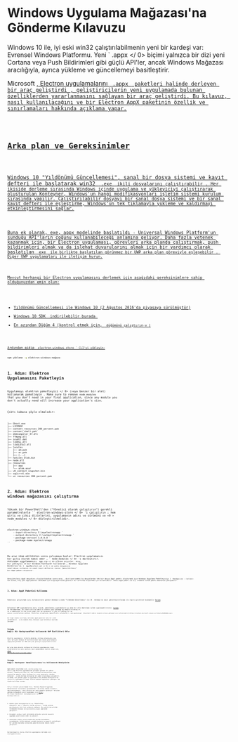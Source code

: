 # Windows Uygulama Mağazası'na Gönderme Kılavuzu

Windows 10 ile, iyi eski win32 çalıştırılabilmenin yeni bir kardeşi var: Evrensel Windows Platformu. Yeni ` .appx </ 0> biçimi yalnızca bir dizi yeni
Cortana veya Push Bildirimleri gibi güçlü API'ler, ancak Windows Mağazası aracılığıyla, ayrıca yükleme ve güncellemeyi basitleştirir.</p>

<p>Microsoft <a href="https://github.com/catalystcode/electron-windows-store">, Electron uygulamalarını <code> .appx </ 1> paketleri halinde derleyen bir araç geliştirdi </ 0>, geliştiricilerin yeni uygulamada bulunan özelliklerden yararlanmasını sağlayan bir araç geliştirdi. Bu kılavuz, nasıl kullanılacağını ve bir Electron AppX paketinin özellik ve sınırlamaları hakkında açıklama yapar.</p>

<h2>Arka plan ve Gereksinimler</h2>

<p>Windows 10 "Yıldönümü Güncellemesi", sanal bir dosya sistemi ve kayıt defteri ile başlatarak win32 <code> .exe </ 0> ikili dosyalarını çalıştırabilir . Her ikiside derleme sırasında Windows içinde uygulama ve yükleyiciyi çalıştırarak oluşturulan Konteyner, Windows'un hangi modifikasyonları işletim sistemi kurulum sırasında yapılır. Çalıştırılabilir dosyayı bir sanal dosya sistemi ve bir sanal kayıt defteri ile eşleştirme, Windows'un tek tıklamayla yükleme ve kaldırmayı etkinleştirmesini sağlar.</p>

<p>Buna ek olarak, exe, appx modelinde başlatıldı - Universal Windows Platform'un sunduğu API'ların çoğunu kullanabileceği anlamına geliyor. Daha fazla yetenek kazanmak için, bir Electron uygulaması, görevleri arka planda çalıştırmak, push bildirimleri almak ya da işlehat duyurularını almak için bir yardımcı olarak başlatılan <code> exe </ 0> ile birlikte başlatılan görünmez bir UWP arka plan göreviyle eşleşebilir . Diğer UWP uygulamaları ile iletişim kurun.</p>

<p>Mevcut herhangi bir Electron uygulamasını derlemek için aşağıdaki gereksinimlere sahip olduğunuzdan emin olun:</p>

<ul>
<li>Yıldönümü Güncellemesi ile Windows 10 (2 Ağustos 2016'da piyasaya sürülmüştür)</li>
<li>Windows 10 SDK <a href="https://developer.microsoft.com/en-us/windows/downloads/windows-10-sdk"> indirilebilir burada </ 0></li>
<li>En azından Düğüm 4 (kontrol etmek için, <code> düğümünü çalıştırın-v </ 0>)</li>
</ul>

<p>Ardından gidip <code> electron-windows-store ` CLI'yi yükleyin:

```sh
npm yükleme -g elektron-windows-mağaza
```

## 1. Adım: Elektron Uygulamasını Paketleyin

Uygulamayı  elektron paketleyici </ 0> (veya benzer bir alet) kullanarak paketleyin . Make sure to remove `node_modules` that you don't need in your final application, since any module you don't actually need will increase your application's size.</p> 

Çıktı kabaca şöyle olmalıdır:

```text
├── Ghost.exe
├── LICENSE
├── content_resources_200_percent.pak
├── content_shell.pak
├── d3dcompiler_47.dll
├── ffmpeg.dll
├── icudtl.dat
├── libEGL.dll
├── libGLESv2.dll
├── locales
│   ├── am.pak
│   ├── ar.pak
│   ├── [...]
├── natives_blob.bin
├── node.dll
├── resources
│   ├── app
│   └── atom.asar
├── v8_context_snapshot.bin
├── squirrel.exe
└── ui_resources_200_percent.pak
```

## 2. Adım: Elektron windows mağazasını çalıştırma

Yüksek bir PowerShell'den ("Yönetici olarak çalıştırın") gerekli parametrelerle `` electron-windows-store </ 0> 'i çalıştırın ; hem giriş ve çıkış dizinlerini, uygulamanın adını ve sürümünü ve
 <0 > node_modules </ 0> düzleştirilmelidir.</p>

<pre><code class="powershell">electron-windows-store `
    --input-directory C:\myelectronapp `
    --output-directory C:\output\myelectronapp `
    --package-version 1.0.0.0 `
    --package-name myelectronapp
``</pre> 

Bu araç idam edildikten sonra çalışmaya başlar: Electron uygulamanızı bir giriş olarak kabul eder , ` node_modules </ 0> 'i düzleştirir. Ardından uygulamanızı <code> app.zip </ 0> olarak arşivler.
Araç, bir yükleyici ve bir Windows Konteyner kullanarak , Windows Uygulama Bildirisi'ni ( <code> AppXManifest.xml </ 0> ) ve çıktı dosyanızın sanal dosya sistemini ve sanal kayıt defterini içeren "genişletilmiş" bir AppX paketi oluşturur.</p>

<p>Genişletilmiş AppX dosyaları oluşturulduktan sonra araç , disk üzerindeki bu dosyalardan tek bir dosya AppX paketi oluşturmak için Windows Uygulama Paketleyiciyi ( <code> MakeAppx.exe </ 0> ) kullanır.
Son olarak, araç yeni AppX paketini imzalamak için bilgisayarınızda güvenilir bir sertifika oluşturmak için kullanılabilir. İmzalı AppX paketi ile CLI, otomatik olarak paketi makinenize yükleyebilir.</p>

<h2>3. Adım: AppX Paketini Kullanma</h2>

<p>Paketinizi çalıştırmak için, kullanıcıların gerekir Windows'u sözde "Yıldönümü Güncellemesi" ile 10 - Windows'un nasıl güncelleştirileceği ile ilgili ayrıntılar bulunabilir <a href="https://blogs.windows.com/windowsexperience/2016/08/02/how-to-get-the-windows-10-anniversary-update">Burada</a>.</p>

<p>Geleneksel UWP uygulamalarına karşı olarak, paketlenmiş uygulamaların şu anda bir elle doğrulama işlemi uygulayabilirsiniz. <a href="https://developer.microsoft.com/en-us/windows/projects/campaigns/desktop-bridge">burada</a>.
In the meantime, all users will be able to install your package by double-clicking it,
so a submission to the store might not be necessary if you're looking for an
easier installation method. Yönetilen ortamlarda (genellikle işletmeler), <code>Add-AppxPackage` [PowerShell Cmdlet otomatik olarak yüklemek için kullanılabilir](https://technet.microsoft.com/en-us/library/hh856048.aspx).

Bir diğer önemli kısıtlama, derlenmiş AppX paketinin hala bir win32 yürütülebilir - ve bu nedenle Xbox, HoloLens veya Telefonlar üzerinde çalışmaz.

## İsteğe bağlı: Bir BackgroundTask kullanarak UWP Özellikleri Ekle

Electron uygulamanızı; bildirim gönderme, Cortana entegrasyonu veya canlı karo gibi Windows 10 özelliklerinden tam olarak yararlanmanızı sağlayacak görünmez bir UWP arka plan göreviyle eşleştirebilirsiniz.

Bir arka plan görevini kullanan bir Electron uygulamasının toast bildirimlerini ve canlı karoları nasıl gönderdiğini kontrol etmek için, [check out the Microsoft-provided sample](https://github.com/felixrieseberg/electron-uwp-background).

## İsteğe bağlı: Konteyner Sanallaştırması'nı kullanarak Dönüştürün

AppX paketi oluşturmak için, `electron-windows-store` CLI'si çoğu Electron uygulamasında çalışması gereken bir şablon kullanır. Bununla birlikte, bir özel kurulumcu kullanıyorsanız veya oluşturulan paketle ilgili herhangi bir sorun yaşarsanız, Windows Container - içinde derleme kullanarak bir paket oluşturmaya çalışabilir, bu modda, CLI yükleme yapar ve uygulamanızı boş Windows Konteynerın'da çalıştırır uygulamanızın hangi işletim modülüne değişiklik yaptığını tam olarak belirleme sistemi.

CLI'yi ilk defa çalıştırmadan önce, "Windows Masaüstü Uygulama Dönüştürücüsü" nü kurmanız gerekmektedir. Bu birkaç dakika alacaktır, ama endişelenmeyin - bunu yalnızca bir defa yapmanız gerekiyor. Karşıdan yükleme ve Masaüstü çeviri uygulaması için [burası](https://docs.microsoft.com/en-us/windows/uwp/porting/desktop-to-uwp-run-desktop-app-converter). İki dosya alacaksınız: `DesktopAppConverter.zip` ve `BaseImage-14316.wim`.

1. Zipten çıkar `DesktopAppConverter.zip`. Yükseltilmiş Powershell' den ( "yönetici olarak çalıştır", sistem yürütme politikanızın bize izin vermesini sağlayın. Bu şekilde Çalıştırmak istediğimiz herşeyi `Set-ExecutionPolicy bypass` çağırarak çalıştırır.
2. Konumdaki windows temel görünümünü görmezden gelerek masaüstü uygulama çeviricisini indir ve çalıştır.
3. Yukarıdaki komutu çalıştırdığınızda yeniden başlatmanız istendiğinde, lütfen makineyi yeniden başlatın ve başarılı gerçekleşen bir yeniden başlatma sonrasında yukarıda bulunan komutu tekrar çalıştırın.

Kurulum başarılı olursa, Electron uygulamanızı derlemek için ilerleyebilirsiniz.